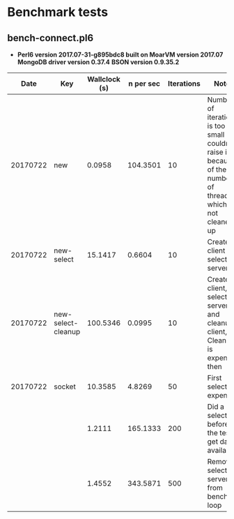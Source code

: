 # Benchmark tests

## bench-connect.pl6


* **Perl6 version 2017.07-31-g895bdc8 built on MoarVM version 2017.07**
  **MongoDB driver version 0.37.4**
  **BSON version 0.9.35.2**

| Date | Key | Wallclock (s) | n per sec | Iterations | Notes |
|------|-----|---------------|-----------|------------|-------|
| 20170722 | new | 0.0958 | 104.3501 | 10 | Number of iterations is too small but couldn't raise it because of the number of threads which are not cleaned up |
| 20170722 | new-select | 15.1417 | 0.6604 | 10 | Create client and select a server |
| 20170722 | new-select-cleanup | 100.5346 | 0.0995 | 10 | Create client, select a server and cleanup client, Cleanup is expensive then |
| 20170722 | socket | 10.3585 | 4.8269 | 50 | First select is expensive |
| | | 1.2111 | 165.1333 | 200 | Did a select before the test to get data available |
| | | 1.4552 | 343.5871 | 500| Removed select-server from bench loop |
